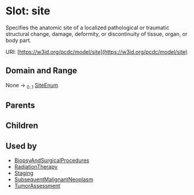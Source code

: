 
# Slot: site


Specifies the anatomic site of a localized pathological or traumatic structural change, damage, deformity, or discontinuity of tissue, organ, or body part.

URI: [https://w3id.org/pcdc/model/site](https://w3id.org/pcdc/model/site)


## Domain and Range

None &#8594;  <sub>0..1</sub> [SiteEnum](SiteEnum.md)

## Parents


## Children


## Used by

 * [BiopsyAndSurgicalProcedures](BiopsyAndSurgicalProcedures.md)
 * [RadiationTherapy](RadiationTherapy.md)
 * [Staging](Staging.md)
 * [SubsequentMalignantNeoplasm](SubsequentMalignantNeoplasm.md)
 * [TumorAssessment](TumorAssessment.md)

